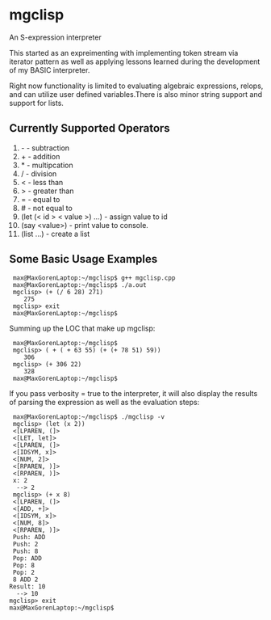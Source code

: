 # mgclisp
An S-expression interpreter

This started as an expreimenting with implementing token stream via iterator pattern as well as applying
lessons learned during the development of my BASIC interpreter.

Right now functionality is limited to evaluating algebraic expressions, relops, and can utilize
user defined variables.There is also minor string support and support for lists.

## Currently Supported Operators
1) \- \- subtraction
2) \+ \- addition
3) \* \- multipcation
4) / \- division
5) < \- less than
6) \> \- greater than
7) = \- equal to 
8) \# \- not equal to
9) (let (\< id \> \< value \>) ...) \- assign value to id
10) (say \<value\>) -  print value to console.
11) (list <value> <value> <value> ...) - create a list

## Some Basic Usage Examples

     max@MaxGorenLaptop:~/mgclisp$ g++ mgclisp.cpp
     max@MaxGorenLaptop:~/mgclisp$ ./a.out
     mgclisp> (+ (/ 6 28) 271)
        275    
     mgclisp> exit
     max@MaxGorenLaptop:~/mgclisp$
     
Summing up the LOC that make up mgclisp:

     max@MaxGorenLaptop:~/mgclisp$
     mgclisp> ( + ( + 63 55) (+ (+ 78 51) 59))
        306
     mgclisp> (+ 306 22)
        328
     max@MaxGorenLaptop:~/mgclisp$

If you pass verbosity = true to the interpreter, it will also display the results of parsing the expression
as well as the evaluation steps:

     max@MaxGorenLaptop:~/mgclisp$ ./mgclisp -v
     mgclisp> (let (x 2))
     <[LPAREN, (]>
     <[LET, let]>
     <[LPAREN, (]>
     <[IDSYM, x]>
     <[NUM, 2]>
     <[RPAREN, )]>
     <[RPAREN, )]>
     x: 2
      --> 2
     mgclisp> (+ x 8)
     <[LPAREN, (]>
     <[ADD, +]>
     <[IDSYM, x]>
     <[NUM, 8]>
     <[RPAREN, )]>
     Push: ADD
     Push: 2
     Push: 8
     Pop: ADD  
     Pop: 8
     Pop: 2
     8 ADD 2
    Result: 10
      --> 10
    mgclisp> exit
    max@MaxGorenLaptop:~/mgclisp$
